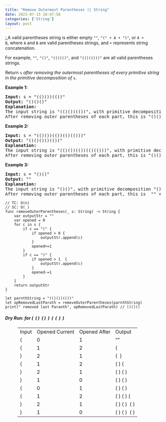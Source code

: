 ```yaml
---
title: "Remove Outermost Parentheses || String"
date: 2023-07-15 10:47:58
categories: ['String']
layout: post
---
```


<!-- wp:paragraph -->
<a href="https://leetcode.com/problems/remove-outermost-parentheses/description/" target="_blank" rel="noopener" title="">: </a> A valid parentheses string is either empty <code>""</code>, <code>"(" + A + ")"</code>, or <code>A + B</code>, where <code>A</code> and <code>B</code> are valid parentheses strings, and <code>+</code> represents string concatenation.


<!-- /wp:paragraph -->

<!-- wp:paragraph -->
For example, <code>""</code>, <code>"()"</code>, <code>"(())()"</code>, and <code>"(()(()))"</code> are all valid parentheses strings.


<!-- /wp:paragraph -->

<!-- wp:paragraph -->
Return <code>s</code> <em>after removing the outermost parentheses of every primitive string in the primitive decomposition of </em><code>s</code>.


<!-- /wp:paragraph -->

<!-- wp:paragraph -->
<strong>Example 1:</strong>


<!-- /wp:paragraph -->

<!-- wp:preformatted -->
<pre class="wp-block-preformatted"><strong>Input:</strong> s = "(()())(())"
<strong>Output:</strong> "()()()"
<strong>Explanation:</strong> 
The input string is "(()())(())", with primitive decomposition "(()())" + "(())".
After removing outer parentheses of each part, this is "()()" + "()" = "()()()".
</pre>
<!-- /wp:preformatted -->

<!-- wp:paragraph -->
<strong>Example 2:</strong>


<!-- /wp:paragraph -->

<!-- wp:preformatted -->
<pre class="wp-block-preformatted"><strong>Input:</strong> s = "(()())(())(()(()))"
<strong>Output:</strong> "()()()()(())"
<strong>Explanation:</strong> 
The input string is "(()())(())(()(()))", with primitive decomposition "(()())" + "(())" + "(()(()))".
After removing outer parentheses of each part, this is "()()" + "()" + "()(())" = "()()()()(())".
</pre>
<!-- /wp:preformatted -->

<!-- wp:paragraph -->
<strong>Example 3:</strong>


<!-- /wp:paragraph -->

<!-- wp:preformatted -->
<pre class="wp-block-preformatted"><strong>Input:</strong> s = "()()"
<strong>Output:</strong> ""
<strong>Explanation:</strong> 
The input string is "()()", with primitive decomposition "()" + "()".
After removing outer parentheses of each part, this is  "" + "" = "".</pre>
<!-- /wp:preformatted -->

<!-- wp:code -->
<pre class="wp-block-code"><code lang="swift" class="language-swift">// TC: O(n)
// SC: O(_)
func removeOuterParentheses(_ s: String) -> String {
    var outputStr = ""
    var opened = 0
    for c in s {
        if c == "(" {
            if opened > 0 {
                outputStr.append(c)
            }
            opened+=1
        }
        if c == ")" {
            if opened > 1  {
                outputStr.append(c)
            }
            opened-=1
        }
    }
    return outputStr
}

let parnthString = "(()())(())"
let opRemovedLastParath = removeOuterParentheses(parnthString)
print(" removed last Paranth", opRemovedLastParath) // ()()()</code></pre>
<!-- /wp:code -->

<!-- wp:heading {"level":5} -->
<h5 class="wp-block-heading">Dry Run:  for (  ( )  ( )  )  (  (  )  )</h5>
<!-- /wp:heading -->

<!-- wp:table -->
<figure class="wp-block-table"><table><tbody><tr><td>Input</td><td>Opened Current</td><td>Opened After</td><td>Output </td></tr><tr><td>( </td><td>0</td><td>1</td><td>“”</td></tr><tr><td>(</td><td>1</td><td>2</td><td>(</td></tr><tr><td>)</td><td>2</td><td>1</td><td>(  ) </td></tr><tr><td>(</td><td>1</td><td>2</td><td>( ) (</td></tr><tr><td>)</td><td>2</td><td>1</td><td>( ) ( )</td></tr><tr><td>)</td><td>1</td><td>0</td><td>( ) ( )</td></tr><tr><td>(</td><td>0</td><td>1</td><td>( ) ( ) </td></tr><tr><td>( </td><td>1</td><td>2</td><td>( ) ( ) ( </td></tr><tr><td>)</td><td>2</td><td>1</td><td>( ) ( )  ( )</td></tr><tr><td>)</td><td>1</td><td>0</td><td>( ) ( )  ( )</td></tr></tbody></table></figure>
<!-- /wp:table -->